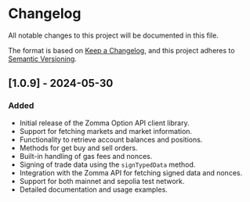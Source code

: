 # Changelog

All notable changes to this project will be documented in this file.

The format is based on [Keep a Changelog](https://keepachangelog.com/en/1.0.0/),
and this project adheres to [Semantic Versioning](https://semver.org/spec/v2.0.0.html).

## [1.0.9] - 2024-05-30

### Added
- Initial release of the Zomma Option API client library.
- Support for fetching markets and market information.
- Functionality to retrieve account balances and positions.
- Methods for get buy and sell orders.
- Built-in handling of gas fees and nonces.
- Signing of trade data using the `signTypedData` method.
- Integration with the Zomma API for fetching signed data and nonces.
- Support for both mainnet and sepolia test network.
- Detailed documentation and usage examples.